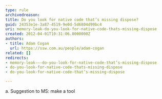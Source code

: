 ```yaml
---
type: rule
archivedreason: 
title: Do you look for native code that’s missing dispose?
guid: 24353e1e-3a87-4519-9e0d-5d6804d99bc4
uri: memory-leak-do-you-look-for-native-code-thats-missing-dispose
created: 2012-04-01T10:31:06.0000000Z
authors:
- title: Adam Cogan
  url: https://ssw.com.au/people/adam-cogan
related: []
redirects:
- memory-leak-–-do-you-look-for-native-code-that’s-missing-dispose
- do-you-look-for-native-code-thats-missing-dispose
- do-you-look-for-native-code-that’s-missing-dispose

---
```


a. Suggestion to MS: make a tool 





<!--endintro-->
